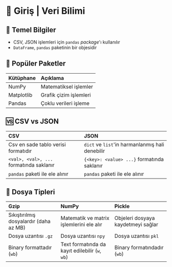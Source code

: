 # 🔰 Giriş \| Veri Bilimi

## 🧱 Temel Bilgiler

* CSV, JSON işlemleri için `pandas` _package_'ı kullanılır
* `DataFrame`, `pandas` paketinin bir objesidir

## 🌟 Popüler Paketler

| Kütüphane | Açıklama |
| :--- | :--- |
| NumPy | Matematiksel işlemler |
| Matplotlib | Grafik çizim işlemleri |
| Pandas | Çoklu verileri işleme |

## 🆚 CSV vs JSON

| CSV | JSON |
| :--- | :--- |
| Csv en sade tablo verisi formatıdır | `dict` ve `list`'in harmanlanmış hali denebilir |
| `<val>, <val>, ...` formatında saklanır | `{<key>: <value> ...}` formatında saklanır |
| `pandas` paketi ile ele alınır | `pandas` paketi ile ele alınır |

## 🔸 Dosya Tipleri

| Gzip | NumPy | Pickle |
| :--- | :--- | :--- |
| Sıkıştırılmış dosyalardır \(daha az MB\) | Matematik ve matrix işlemlerini ele alır | Objeleri dosyaya kaydetmeyi sağlar |
| Dosya uzantısı `.gz` | Dosya uzantısı `npy` | Dosya uzantısı `pkl` |
| Binary formattadır \(`wb`\) | Text formatında da kayıt edilebilir \(`w`, `wb`\) | Binary formatındadır \(`wb`\) |

